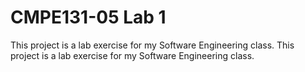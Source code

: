 # CMPE131-05 Lab 1
This project is a lab exercise for my Software Engineering class.
This project is a lab exercise for my Software Engineering class.
